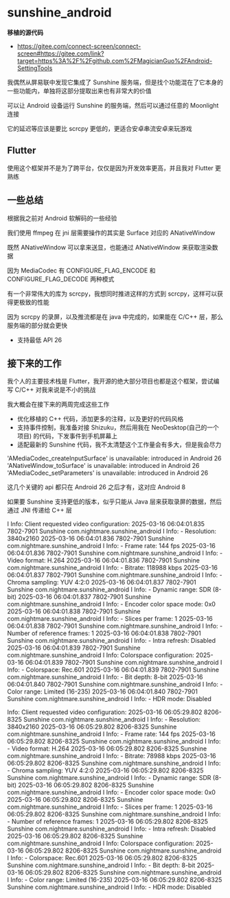 # sunshine_android

**移植的源代码**

- https://gitee.com/connect-screen/connect-screen#https://gitee.com/link?target=https%3A%2F%2Fgithub.com%2FMagicianGuo%2FAndroid-SettingTools

我偶然从屏易联中发现它集成了 Sunshine 服务端，但是找个功能混在了它本身的一些功能内，单独将这部分提取出来也有非常大的价值

可以让 Android 设备运行 Sunshine 的服务端，然后可以通过任意的 Moonlight 连接

它的延迟等应该是要比 scrcpy 更低的，更适合安卓串流安卓来玩游戏

## Flutter

使用这个框架并不是为了跨平台，仅仅是因为开发效率更高，并且我对 Flutter 更熟练



## 一些总结

根据我之前对 Android 软解码的一些经验

我们使用 ffmpeg 在 jni 层需要操作的其实是 Surface 对应的 ANativeWindow

既然 ANativeWindow 可以拿来送显，也能通过 ANativeWindow 来获取渲染数据

因为 MediaCodec 有 CONFIGURE_FLAG_ENCODE 和 CONFIGURE_FLAG_DECODE 两种模式

有一个非常伟大的库为 scrcpy，我想同时推进这样的方式到 scrcpy，这样可以获得更极致的性能

因为 scrcpy 的录屏，以及推流都是在 java 中完成的，如果能在 C/C++ 层，那么服务端的部分就会更快




- 支持最低 API 26


## 接下来的工作

我个人的主要技术栈是 Flutter，我开源的绝大部分项目也都是这个框架，尝试编写 C/C++ 对我来说是不小的挑战

我大概会在接下来的两周完成这些工作

- 优化移植的 C++ 代码，添加更多的注释，以及更好的代码风格
- 支持事件控制，我准备对接 Shizuku，然后用我在 NeoDesktop(自己的一个项目) 的代码，下发事件到手机屏幕上
- 适配最新的 Sunshine 代码，我不太清楚这个工作量会有多大，但是我会尽力



'AMediaCodec_createInputSurface' is unavailable: introduced in Android 26
'ANativeWindow_toSurface' is unavailable: introduced in Android 26
'AMediaCodec_setParameters' is unavailable: introduced in Android 26

这几个关键的 api 都只在 Android 26 之后才有，这对应 Android 8

如果要 Sunshine 支持更低的版本，似乎只能从 Java 层来获取录屏的数据，然后通过 JNI 传递给 C++ 层



   I  Info: Client requested video configuration:
2025-03-16 06:04:01.835  7802-7901  Sunshine                com.nightmare.sunshine_android       I  Info:   - Resolution: 3840x2160
2025-03-16 06:04:01.836  7802-7901  Sunshine                com.nightmare.sunshine_android       I  Info:   - Frame rate: 144 fps
2025-03-16 06:04:01.836  7802-7901  Sunshine                com.nightmare.sunshine_android       I  Info:   - Video format: H.264
2025-03-16 06:04:01.836  7802-7901  Sunshine                com.nightmare.sunshine_android       I  Info:   - Bitrate: 118988 kbps
2025-03-16 06:04:01.837  7802-7901  Sunshine                com.nightmare.sunshine_android       I  Info:   - Chroma sampling: YUV 4:2:0
2025-03-16 06:04:01.837  7802-7901  Sunshine                com.nightmare.sunshine_android       I  Info:   - Dynamic range: SDR (8-bit)
2025-03-16 06:04:01.837  7802-7901  Sunshine                com.nightmare.sunshine_android       I  Info:   - Encoder color space mode: 0x0
2025-03-16 06:04:01.838  7802-7901  Sunshine                com.nightmare.sunshine_android       I  Info:   - Slices per frame: 1
2025-03-16 06:04:01.838  7802-7901  Sunshine                com.nightmare.sunshine_android       I  Info:   - Number of reference frames: 1
2025-03-16 06:04:01.838  7802-7901  Sunshine                com.nightmare.sunshine_android       I  Info:   - Intra refresh: Disabled
2025-03-16 06:04:01.839  7802-7901  Sunshine                com.nightmare.sunshine_android       I  Info: Colorspace configuration:
2025-03-16 06:04:01.839  7802-7901  Sunshine                com.nightmare.sunshine_android       I  Info:   - Colorspace: Rec.601
2025-03-16 06:04:01.839  7802-7901  Sunshine                com.nightmare.sunshine_android       I  Info:   - Bit depth: 8-bit
2025-03-16 06:04:01.840  7802-7901  Sunshine                com.nightmare.sunshine_android       I  Info:   - Color range: Limited (16-235)
2025-03-16 06:04:01.840  7802-7901  Sunshine                com.nightmare.sunshine_android       I  Info:   - HDR mode: Disabled

  Info: Client requested video configuration:
2025-03-16 06:05:29.802  8206-8325  Sunshine                com.nightmare.sunshine_android       I  Info:   - Resolution: 3840x2160
2025-03-16 06:05:29.802  8206-8325  Sunshine                com.nightmare.sunshine_android       I  Info:   - Frame rate: 144 fps
2025-03-16 06:05:29.802  8206-8325  Sunshine                com.nightmare.sunshine_android       I  Info:   - Video format: H.264
2025-03-16 06:05:29.802  8206-8325  Sunshine                com.nightmare.sunshine_android       I  Info:   - Bitrate: 78988 kbps
2025-03-16 06:05:29.802  8206-8325  Sunshine                com.nightmare.sunshine_android       I  Info:   - Chroma sampling: YUV 4:2:0
2025-03-16 06:05:29.802  8206-8325  Sunshine                com.nightmare.sunshine_android       I  Info:   - Dynamic range: SDR (8-bit)
2025-03-16 06:05:29.802  8206-8325  Sunshine                com.nightmare.sunshine_android       I  Info:   - Encoder color space mode: 0x0
2025-03-16 06:05:29.802  8206-8325  Sunshine                com.nightmare.sunshine_android       I  Info:   - Slices per frame: 1
2025-03-16 06:05:29.802  8206-8325  Sunshine                com.nightmare.sunshine_android       I  Info:   - Number of reference frames: 1
2025-03-16 06:05:29.802  8206-8325  Sunshine                com.nightmare.sunshine_android       I  Info:   - Intra refresh: Disabled
2025-03-16 06:05:29.802  8206-8325  Sunshine                com.nightmare.sunshine_android       I  Info: Colorspace configuration:
2025-03-16 06:05:29.802  8206-8325  Sunshine                com.nightmare.sunshine_android       I  Info:   - Colorspace: Rec.601
2025-03-16 06:05:29.802  8206-8325  Sunshine                com.nightmare.sunshine_android       I  Info:   - Bit depth: 8-bit
2025-03-16 06:05:29.802  8206-8325  Sunshine                com.nightmare.sunshine_android       I  Info:   - Color range: Limited (16-235)
2025-03-16 06:05:29.802  8206-8325  Sunshine                com.nightmare.sunshine_android       I  Info:   - HDR mode: Disabled